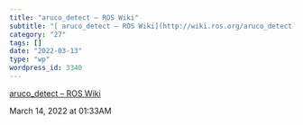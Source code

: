 ```yaml
---
title: "aruco_detect – ROS Wiki"
subtitle: "[ aruco_detect – ROS Wiki](http://wiki.ros.org/aruco_detect)"
category: "27"
tags: []
date: "2022-03-13"
type: "wp"
wordpress_id: 3340
---
```

[ aruco_detect – ROS Wiki](http://wiki.ros.org/aruco_detect)
 
March 14, 2022 at 01:33AM